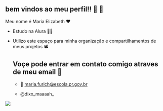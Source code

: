 ## bem vindos ao meu perfil!! 🦋 💌

Meu nome é Maria Elizabeth ♥️

- Estudo na Alura 👩‍💻

- Utilizo este espaço para minha organização e compartilhamentos de meus projetos 📽️


  ## Voçe pode entrar em contato comigo atraves de meu email 📧
  - 📧 maria.furich@escola.pr.gov.br
    
  - @dixx_maaaah_

![](https://media.tenor.com/j979cL9NF10AAAAi/hearts-red.gif)
